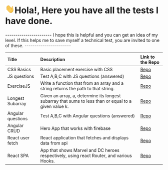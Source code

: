 <h1>  <img  src="https://raw.githubusercontent.com/ABSphreak/ABSphreak/master/gifs/Hi.gif"  width="30px">Hola!, Here you have all the tests I have done.</h1>
-----------------------
I hope this is helpful and you can get an idea of my level. If this helps me to save myself a technical test, you are invited to one of these.
-----------------------

| Title | Description | Link to the Repo |
| :--- | :--- | :--- |
|CSS Basics| Basic placement exercise with CSS  | [Repo](https://github.com/VictorPiella/level-tests/tree/main/CSS%20Basics)|
|JS questions| Test A,B,C with JS questions (answered) | [Repo](https://github.com/VictorPiella/level-tests/tree/main/JS%20questions)|
|ExerciseJS | Write a function that from an array and a string returns the path to that string. | [Repo](https://github.com/VictorPiella/level-tests/tree/main/ExerciseJS)|
|Longest Subarray | Given an array, a, determine its longest subarray that sums to less than or equal to a given value k.| [Repo](https://github.com/VictorPiella/level-tests/tree/main/Longest%20Subarray)|
|Angular questions| Test A,B,C with Angular questions (answered) | [Repo](https://github.com/VictorPiella/level-tests/tree/main/Angular%20questions)|
|Angular CRUD| Hero App that works with firebase | [Repo](https://github.com/VictorPiella/CRUD-Angular)|
|React user fetch| React application that fetches and displays data from api | [Repo](https://github.com/VictorPiella/react-user-fetch)|
|React SPA| App that shows Marvel and DC heroes respectively, using react Router, and various Hooks. | [Repo](https://github.com/VictorPiella/React-SPA-HeroesApp)|

